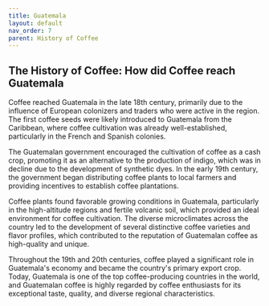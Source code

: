 ```yaml
---
title: Guatemala
layout: default
nav_order: 7
parent: History of Coffee
---
```


## The History of Coffee: How did Coffee reach Guatemala
Coffee reached Guatemala in the late 18th century, primarily due to the influence of European colonizers and traders who were active in the region. The first coffee seeds were likely introduced to Guatemala from the Caribbean, where coffee cultivation was already well-established, particularly in the French and Spanish colonies.

The Guatemalan government encouraged the cultivation of coffee as a cash crop, promoting it as an alternative to the production of indigo, which was in decline due to the development of synthetic dyes. In the early 19th century, the government began distributing coffee plants to local farmers and providing incentives to establish coffee plantations.

Coffee plants found favorable growing conditions in Guatemala, particularly in the high-altitude regions and fertile volcanic soil, which provided an ideal environment for coffee cultivation. The diverse microclimates across the country led to the development of several distinctive coffee varieties and flavor profiles, which contributed to the reputation of Guatemalan coffee as high-quality and unique.

Throughout the 19th and 20th centuries, coffee played a significant role in Guatemala's economy and became the country's primary export crop. Today, Guatemala is one of the top coffee-producing countries in the world, and Guatemalan coffee is highly regarded by coffee enthusiasts for its exceptional taste, quality, and diverse regional characteristics.

